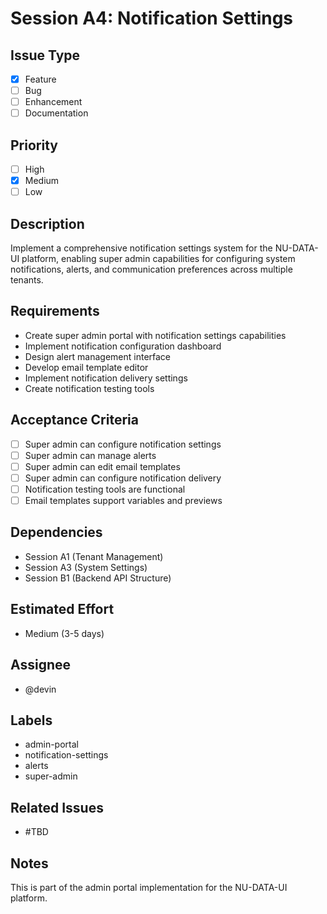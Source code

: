 # Session A4: Notification Settings

## Issue Type
- [x] Feature
- [ ] Bug
- [ ] Enhancement
- [ ] Documentation

## Priority
- [ ] High
- [x] Medium
- [ ] Low

## Description
Implement a comprehensive notification settings system for the NU-DATA-UI platform, enabling super admin capabilities for configuring system notifications, alerts, and communication preferences across multiple tenants.

## Requirements
- Create super admin portal with notification settings capabilities
- Implement notification configuration dashboard
- Design alert management interface
- Develop email template editor
- Implement notification delivery settings
- Create notification testing tools

## Acceptance Criteria
- [ ] Super admin can configure notification settings
- [ ] Super admin can manage alerts
- [ ] Super admin can edit email templates
- [ ] Super admin can configure notification delivery
- [ ] Notification testing tools are functional
- [ ] Email templates support variables and previews

## Dependencies
- Session A1 (Tenant Management)
- Session A3 (System Settings)
- Session B1 (Backend API Structure)

## Estimated Effort
- Medium (3-5 days)

## Assignee
- @devin

## Labels
- admin-portal
- notification-settings
- alerts
- super-admin

## Related Issues
- #TBD

## Notes
This is part of the admin portal implementation for the NU-DATA-UI platform.
